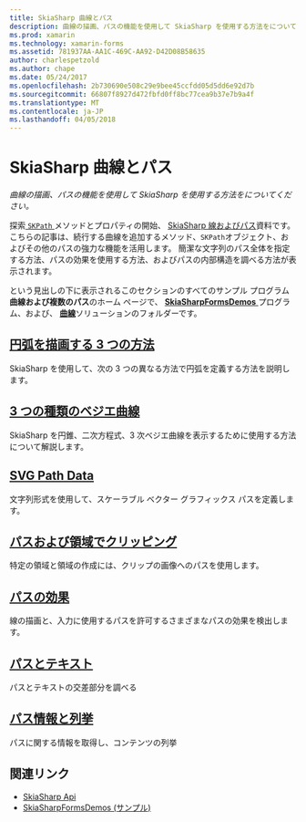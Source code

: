 ```yaml
---
title: SkiaSharp 曲線とパス
description: 曲線の描画、パスの機能を使用して SkiaSharp を使用する方法をについてください。
ms.prod: xamarin
ms.technology: xamarin-forms
ms.assetid: 781937AA-AA1C-469C-AA92-D42D08B58635
author: charlespetzold
ms.author: chape
ms.date: 05/24/2017
ms.openlocfilehash: 2b730690e508c29e9bee45ccfdd05d5dd6e92d7b
ms.sourcegitcommit: 66807f8927d472fbfd0ff8bc77cea9b37e7b9a4f
ms.translationtype: MT
ms.contentlocale: ja-JP
ms.lasthandoff: 04/05/2018
---
```

# <a name="skiasharp-curves-and-paths"></a>SkiaSharp 曲線とパス

_曲線の描画、パスの機能を使用して SkiaSharp を使用する方法をについてください。_

探索[ `SKPath` ](https://developer.xamarin.com/api/type/SkiaSharp.SKPath/)メソッドとプロパティの開始、 [SkiaSharp 線およびパス](~/xamarin-forms/user-interface/graphics/skiasharp/paths/index.md)資料です。 こちらの記事は、続行する曲線を追加するメソッド、`SKPath`オブジェクト、およびその他のパスの強力な機能を活用します。 簡潔な文字列のパス全体を指定する方法、パスの効果を使用する方法、およびパスの内部構造を調べる方法が表示されます。

という見出しの下に表示されるこのセクションのすべてのサンプル プログラム**曲線および複数のパス**のホーム ページで、 [ **SkiaSharpFormsDemos** ](https://developer.xamarin.com/samples/xamarin-forms/SkiaSharpForms/Demos/)プログラム、および、 [**曲線**](https://github.com/xamarin/xamarin-forms-samples/tree/master/SkiaSharpForms/Demos/Demos/SkiaSharpFormsDemos/Curves)ソリューションのフォルダーです。

## <a name="three-ways-to-draw-an-arcarcsmd"></a>[円弧を描画する 3 つの方法](arcs.md)

SkiaSharp を使用して、次の 3 つの異なる方法で円弧を定義する方法を説明します。

## <a name="three-types-of-bzier-curvesbeziersmd"></a>[3 つの種類のベジエ曲線](beziers.md)

SkiaSharp を円錐、二次方程式、3 次ベジエ曲線を表示するために使用する方法について解説します。

## <a name="svg-path-datapath-datamd"></a>[SVG Path Data](path-data.md)

文字列形式を使用して、スケーラブル ベクター グラフィックス パスを定義します。

## <a name="clipping-with-paths-and-regionsclippingmd"></a>[パスおよび領域でクリッピング](clipping.md)

特定の領域と領域の作成には、クリップの画像へのパスを使用します。

## <a name="path-effectseffectsmd"></a>[パスの効果](effects.md)

線の描画と、入力に使用するパスを許可するさまざまなパスの効果を検出します。

## <a name="paths-and-texttext-pathsmd"></a>[パスとテキスト](text-paths.md)

パスとテキストの交差部分を調べる

## <a name="path-information-and-enumerationinformationmd"></a>[パス情報と列挙](information.md)

パスに関する情報を取得し、コンテンツの列挙


## <a name="related-links"></a>関連リンク

- [SkiaSharp Api](https://developer.xamarin.com/api/root/SkiaSharp/)
- [SkiaSharpFormsDemos (サンプル)](https://developer.xamarin.com/samples/xamarin-forms/SkiaSharpForms/Demos/)
